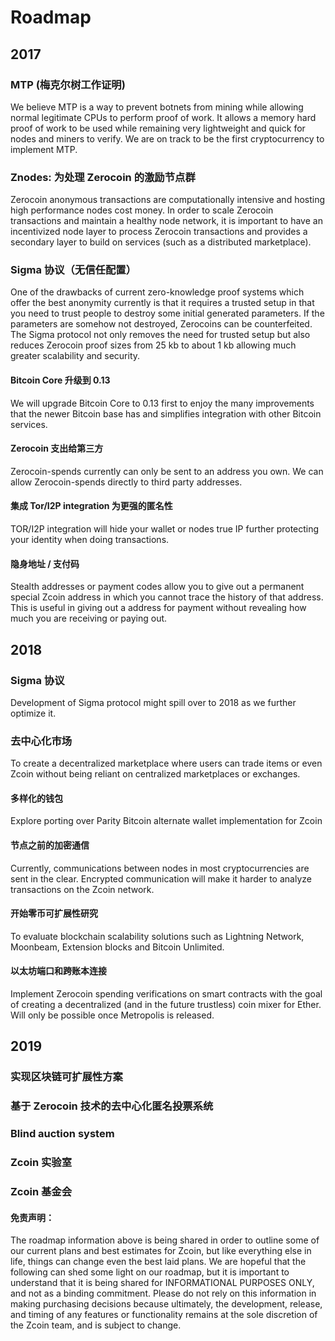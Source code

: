 # Roadmap

## 2017

### MTP (梅克尔树工作证明)

We believe MTP is a way to prevent botnets from mining while allowing normal legitimate CPUs to perform proof of work. It allows a memory hard proof of work to be used while remaining very lightweight and quick for nodes and miners to verify. We are on track to be the first cryptocurrency to implement MTP.

### Znodes: 为处理 Zerocoin 的激励节点群

Zerocoin anonymous transactions are computationally intensive and hosting high performance nodes cost money. In order to scale Zerocoin transactions and maintain a healthy node network, it is important to have an incentivized node layer to process Zerocoin transactions and provides a secondary layer to build on services (such as a distributed marketplace).

### Sigma 协议（无信任配置）

One of the drawbacks of current zero-knowledge proof systems which offer the best anonymity currently is that it requires a trusted setup in that you need to trust people to destroy some initial generated parameters. If the parameters are somehow not destroyed, Zerocoins can be counterfeited. The Sigma protocol not only removes the need for trusted setup but also reduces Zerocoin proof sizes from 25 kb to about 1 kb allowing much greater scalability and security.

#### Bitcoin Core 升级到 0.13

We will upgrade Bitcoin Core to 0.13 first to enjoy the many improvements that the newer Bitcoin base has and simplifies integration with other Bitcoin services.

#### Zerocoin 支出给第三方

Zerocoin-spends currently can only be sent to an address you own. We can allow Zerocoin-spends directly to third party addresses.

#### 集成 Tor/I2P integration 为更强的匿名性

TOR/I2P integration will hide your wallet or nodes true IP further protecting your identity when doing transactions.

#### 隐身地址 / 支付码

Stealth addresses or payment codes allow you to give out a permanent special Zcoin address in which you cannot trace the history of that address. This is useful in giving out a address for payment without revealing how much you are receiving or paying out.

## 2018

### Sigma 协议

Development of Sigma protocol might spill over to 2018 as we further optimize it.

### 去中心化市场

To create a decentralized marketplace where users can trade items or even Zcoin without being reliant on centralized marketplaces or exchanges.

#### 多样化的钱包

Explore porting over Parity Bitcoin alternate wallet implementation for Zcoin

#### 节点之前的加密通信

Currently, communications between nodes in most cryptocurrencies are sent in the clear. Encrypted communication will make it harder to analyze transactions on the Zcoin network.

#### 开始零币可扩展性研究

To evaluate blockchain scalability solutions such as Lightning Network, Moonbeam, Extension blocks and Bitcoin Unlimited.

#### 以太坊端口和跨账本连接

Implement Zerocoin spending verifications on smart contracts with the goal of creating a decentralized (and in the future trustless) coin mixer for Ether. Will only be possible once Metropolis is released.

## 2019

### 实现区块链可扩展性方案

### 基于 Zerocoin 技术的去中心化匿名投票系统

### Blind auction system

### Zcoin 实验室

### Zcoin 基金会

#### 免责声明：

The roadmap information above is being shared in order to outline some of our current plans and best estimates for Zcoin, but like everything else in life, things can change even the best laid plans. We are hopeful that the following can shed some light on our roadmap, but it is important to understand that it is being shared for INFORMATIONAL PURPOSES ONLY, and not as a binding commitment. Please do not rely on this information in making purchasing decisions because ultimately, the development, release, and timing of any features or functionality remains at the sole discretion of the Zcoin team, and is subject to change.
